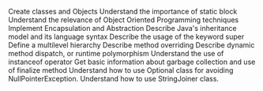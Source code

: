 Create classes and Objects
Understand the importance of static block
Understand the relevance of Object Oriented Programming techniques
Implement Encapsulation and Abstraction
Describe Java's inheritance model and its language syntax
Describe the usage of the keyword super
Define a multilevel hierarchy
Describe method overriding
Describe dynamic method dispatch, or runtime polymorphism
Understand the use of instanceof operator
Get basic information about garbage collection and use of finalize method
Understand how to use Optional class for avoiding NullPointerException.
Understand how to use StringJoiner class.
